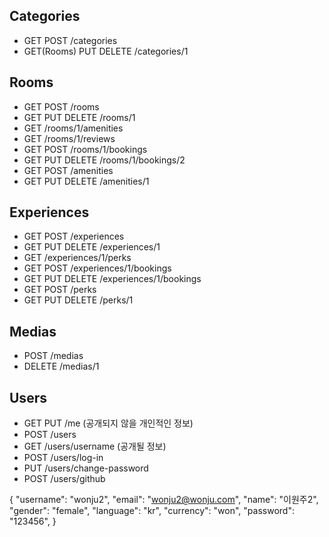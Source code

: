## Categories
* GET POST /categories
* GET(Rooms) PUT DELETE /categories/1

## Rooms
* GET POST /rooms
* GET PUT DELETE /rooms/1
* GET /rooms/1/amenities
* GET /rooms/1/reviews
* GET POST /rooms/1/bookings
* GET PUT DELETE /rooms/1/bookings/2
* GET POST /amenities
* GET PUT DELETE /amenities/1

## Experiences
* GET POST /experiences
* GET PUT DELETE /experiences/1
* GET /experiences/1/perks
* GET POST /experiences/1/bookings
* GET PUT DELETE /experiences/1/bookings
* GET POST /perks
* GET PUT DELETE /perks/1

## Medias
* POST /medias
* DELETE /medias/1

## Users
* GET PUT /me (공개되지 않을 개인적인 정보)
* POST /users
* GET /users/username  (공개될 정보)
* POST /users/log-in
* PUT /users/change-password
* POST /users/github


{
    "username": "wonju2",
    "email": "wonju2@wonju.com",
    "name": "이원주2",
    "gender": "female",
    "language": "kr",
    "currency": "won",
    "password": "123456",
}